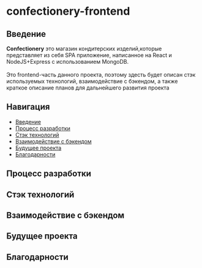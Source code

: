 # confectionery-frontend
<a name="introduction"></a>
## Введение

**Confectionery** это магазин кондитерских изделий,которые представляет из себя SPA приложение, написанное на React и NodeJS+Express с использованием MongoDB.<br><br>
Это frontend-часть данного проекта, поэтому здесть будет описан стэк используемых технологий, взаимодействие с бэкендом, а также краткое описание планов для дальнейшего развития проекта

## Навигация
- [Введение](#introduction)
- [Процесс разработки](#workflow)
- [Стэк технологий](#stack)
- [Взаимодействие с бэкендом](#backend)
- [Будущее проекта](#future)
- [Благодарности](#thanks)


<a name="workflow"></a>
## Процесс разработки

<a name="stack"></a>
## Стэк технологий

<a name="backend"></a>
## Взаимодействие с бэкендом

<a name="future"></a>
## Будущее проекта

<a name="thanks"></a>
## Благодарности

  
